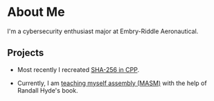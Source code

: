 # About Me
I'm a cybersecurity enthusiast major at Embry-Riddle Aeronautical. 

## Projects
* Most recently I recreated [SHA-256 in CPP](https://github.com/BurritoBlankets/SHA256).

* Currently, I am [teaching myself assembly (MASM)](https://github.com/BurritoBlankets/Learning-Assembly) with the help of Randall Hyde's book.
